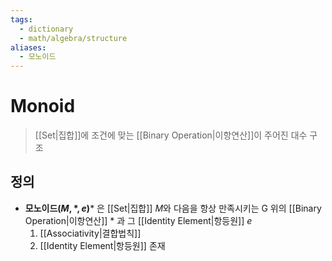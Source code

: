 ```yaml
---
tags:
  - dictionary
  - math/algebra/structure
aliases:
  - 모노이드
---
```

# Monoid

> [[Set|집합]]에 조건에 맞는 [[Binary Operation|이항연산]]이 주어진 대수 구조
## 정의 
+ **모노이드$(M,\ast, e)$*** 은 [[Set|집합]] $M$와 다음을 항상 만족시키는 G 위의 [[Binary Operation|이항연산]] $*$ 과 그 [[Identity Element|항등원]] $e$
	1. [[Associativity|결합법칙]]
	2. [[Identity Element|항등원]] 존재
